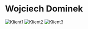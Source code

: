 # Wojciech Dominek

![Klient1](https://user-images.githubusercontent.com/73896617/110834762-404a8000-829e-11eb-8ce6-37f6b0a71ad9.png)
![Klient2](https://user-images.githubusercontent.com/73896617/110834765-40e31680-829e-11eb-8410-ca1a8a8c63b5.png)
![Klient3](https://user-images.githubusercontent.com/73896617/110834766-417bad00-829e-11eb-96c4-b31caa009893.png)

